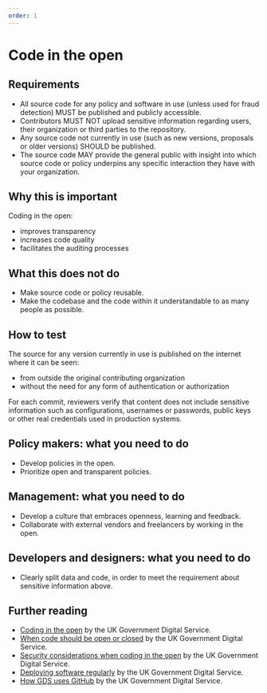 ```yaml
---
order: 1
---
```


# Code in the open

## Requirements

* All source code for any policy and software in use (unless used for fraud detection) MUST be published and publicly accessible.
* Contributors MUST NOT upload sensitive information regarding users, their organization or third parties to the repository.
* Any source code not currently in use (such as new versions, proposals or older versions) SHOULD be published.
* The source code MAY provide the general public with insight into which source code or policy underpins any specific interaction they have with your organization.

## Why this is important

Coding in the open:

* improves transparency
* increases code quality
* facilitates the auditing processes

## What this does not do

* Make source code or policy reusable.
* Make the codebase and the code within it understandable to as many people as possible.

## How to test

The source for any version currently in use is published on the internet where it can be seen:

* from outside the original contributing organization
* without the need for any form of authentication or authorization

For each commit, reviewers verify that content does not include sensitive information such as configurations, usernames or passwords, public keys or other real credentials used in production systems.

## Policy makers: what you need to do

* Develop policies in the open.
* Prioritize open and transparent policies.

## Management: what you need to do

* Develop a culture that embraces openness, learning and feedback.
* Collaborate with external vendors and freelancers by working in the open.

## Developers and designers: what you need to do

* Clearly split data and code, in order to meet the requirement about sensitive information above.

## Further reading

* [Coding in the open](https://gds.blog.gov.uk/2012/10/12/coding-in-the-open/) by the UK Government Digital Service.
* [When code should be open or closed](https://www.gov.uk/government/publications/open-source-guidance/when-code-should-be-open-or-closed) by the UK Government Digital Service.
* [Security considerations when coding in the open](https://www.gov.uk/government/publications/open-source-guidance/security-considerations-when-coding-in-the-open) by the UK Government Digital Service.
* [Deploying software regularly](https://www.gov.uk/service-manual/technology/deploying-software-regularly) by the UK Government Digital Service.
* [How GDS uses GitHub](https://gdstechnology.blog.gov.uk/2014/01/27/how-we-use-github/) by the UK Government Digital Service.
